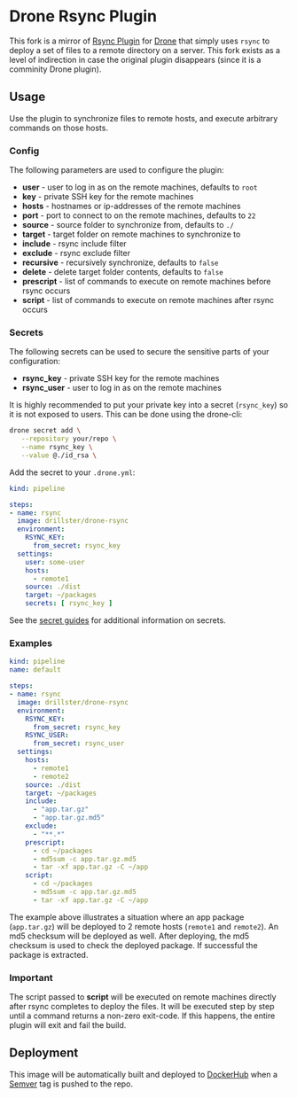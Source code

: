 # Drone Rsync Plugin
This fork is a mirror of [Rsync Plugin](https://github.com/Drillster/drone-rsync) for [Drone](https://drone.io/) that simply uses `rsync` to deploy a set of files to a remote directory on a server. This fork exists as a level of indirection in case the original plugin disappears (since it is a comminity Drone plugin).

## Usage

Use the plugin to synchronize files to remote hosts, and execute arbitrary commands on those hosts.

### Config
The following parameters are used to configure the plugin:
- **user** - user to log in as on the remote machines, defaults to `root`
- **key** - private SSH key for the remote machines
- **hosts** - hostnames or ip-addresses of the remote machines
- **port** - port to connect to on the remote machines, defaults to `22`
- **source** - source folder to synchronize from, defaults to `./`
- **target** - target folder on remote machines to synchronize to
- **include** - rsync include filter
- **exclude** - rsync exclude filter
- **recursive** - recursively synchronize, defaults to `false`
- **delete** - delete target folder contents, defaults to `false`
- **prescript** - list of commands to execute on remote machines before rsync occurs
- **script** - list of commands to execute on remote machines after rsync occurs

### Secrets
The following secrets can be used to secure the sensitive parts of your configuration:
- **rsync_key** - private SSH key for the remote machines
- **rsync_user** - user to log in as on the remote machines

It is highly recommended to put your private key into a secret (`rsync_key`) so it is not exposed to users. This can be done using the drone-cli:

```sh
drone secret add \
   --repository your/repo \
   --name rsync_key \
   --value @./id_rsa \
```

Add the secret to your `.drone.yml`:
```yaml
kind: pipeline

steps:
- name: rsync
  image: drillster/drone-rsync
  environment:
    RSYNC_KEY:
      from_secret: rsync_key
  settings:
    user: some-user
    hosts:
      - remote1
    source: ./dist
    target: ~/packages
    secrets: [ rsync_key ]
```

See the [secret guides](https://docs.drone.io/user-guide/secrets/pre-repository/) for additional information on secrets.

### Examples
```yaml
kind: pipeline
name: default

steps:
- name: rsync
  image: drillster/drone-rsync
  environment:
    RSYNC_KEY:
      from_secret: rsync_key
    RSYNC_USER:
      from_secret: rsync_user
  settings:
    hosts:
      - remote1
      - remote2
    source: ./dist
    target: ~/packages
    include:
      - "app.tar.gz"
      - "app.tar.gz.md5"
    exclude:
      - "**.*"
    prescript:
      - cd ~/packages
      - md5sum -c app.tar.gz.md5
      - tar -xf app.tar.gz -C ~/app    
    script: 
      - cd ~/packages
      - md5sum -c app.tar.gz.md5
      - tar -xf app.tar.gz -C ~/app
```

The example above illustrates a situation where an app package (`app.tar.gz`) will be deployed to 2 remote hosts (`remote1` and `remote2`). An md5 checksum will be deployed as well. After deploying, the md5 checksum is used to check the deployed package. If successful the package is extracted.

### Important
The script passed to **script** will be executed on remote machines directly after rsync completes to deploy the files. It will be executed step by step until a command returns a non-zero exit-code. If this happens, the entire plugin will exit and fail the build.

## Deployment

This image will be automatically built and deployed to [DockerHub](https://hub.docker.com/u/gendall) when a [Semver](https://semver.org) tag is pushed to the repo.
